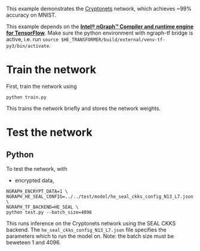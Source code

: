 This example demonstrates the [Cryptonets](https://www.microsoft.com/en-us/research/publication/cryptonets-applying-neural-networks-to-encrypted-data-with-high-throughput-and-accuracy/) network, which achieves ~99% accuracy on MNIST.

This example depends on the [**Intel® nGraph™ Compiler and runtime engine for TensorFlow**](https://github.com/tensorflow/ngraph-bridge). Make sure the python environment with ngraph-tf bridge is active, i.e. run `source $HE_TRANSFORMER/build/external/venv-tf-py3/bin/activate`.

# Train the network
First, train the network using
```
python train.py
```
This trains the network briefly and stores the network weights.

# Test the network
## Python
To test the network, with
  * encrypted data,
```
NGRAPH_ENCRYPT_DATA=1 \
NGRAPH_HE_SEAL_CONFIG=../../test/model/he_seal_ckks_config_N13_L7.json \
NGRAPH_TF_BACKEND=HE_SEAL \
python test.py --batch_size=4096
```

This runs inference on the Cryptonets network using the SEAL CKKS backend.
The `he_seal_ckks_config_N13_L7.json` file specifies the parameters which to run the model on. Note: the batch size must be beweteen 1 and 4096.

